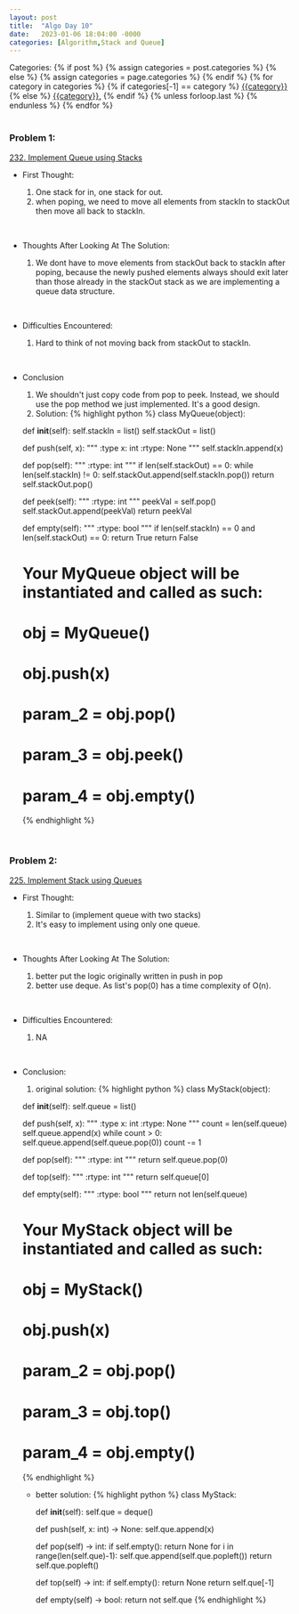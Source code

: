 ```yaml
---
layout: post
title:  "Algo Day 10"
date:   2023-01-06 18:04:00 -0000
categories: [Algorithm,Stack and Queue]
---
```


<div class="post-categories">
  Categories:
  {% if post %}
    {% assign categories = post.categories %}
  {% else %}
    {% assign categories = page.categories %}
  {% endif %}
  {% for category in categories %}
    {% if categories[-1] == category %}
        <a href="{{site.baseurl}}/categories/#{{category|slugize}}">{{category}}</a>
    {% else %}
        <a href="{{site.baseurl}}/categories/#{{category|slugize}}">{{category}},</a>
    {% endif %}
  {% unless forloop.last %}&nbsp;{% endunless %}
  {% endfor %}
</div>
&nbsp;

### Problem 1:

[232. Implement Queue using Stacks](https://leetcode.com/problems/implement-queue-using-stacks/)

* First Thought:

  1. One stack for in, one stack for out.
  2. when poping, we need to move all elements from stackIn to stackOut then move all back to stackIn.

&nbsp;

* Thoughts After Looking At The Solution:

  1. We dont have to move elements from stackOut back to stackIn after poping, because the newly pushed elements always should exit later than those already in the stackOut stack as we are implementing a queue data structure.

&nbsp;

* Difficulties Encountered:

  1. Hard to think of not moving back from stackOut to stackIn.

&nbsp;

* Conclusion
  1. We shouldn't just copy code from pop to peek. Instead, we should use the pop method we just implemented. It's a good design.
  2. Solution:
  {% highlight python %}
  class MyQueue(object):

    def __init__(self):
        self.stackIn = list()
        self.stackOut = list()

    def push(self, x):
        """
        :type x: int
        :rtype: None
        """
        self.stackIn.append(x)
        

    def pop(self):
        """
        :rtype: int
        """
        if len(self.stackOut) == 0:
            while len(self.stackIn) != 0:
                self.stackOut.append(self.stackIn.pop())
        return self.stackOut.pop()
    

    def peek(self):
        """
        :rtype: int
        """
        peekVal = self.pop()
        self.stackOut.append(peekVal)
        return peekVal

    def empty(self):
        """
        :rtype: bool
        """
        if len(self.stackIn) == 0 and len(self.stackOut) == 0:
            return True
        return False


    # Your MyQueue object will be instantiated and called as such:
    # obj = MyQueue()
    # obj.push(x)
    # param_2 = obj.pop()
    # param_3 = obj.peek()
    # param_4 = obj.empty()
  {% endhighlight %}

&nbsp;

### Problem 2:

[225. Implement Stack using Queues](https://leetcode.com/problems/implement-stack-using-queues/)

* First Thought:

  1. Similar to (implement queue with two stacks)
  2. It's easy to implement using only one queue.

&nbsp;

* Thoughts After Looking At The Solution:

  1. better put the logic originally written in push in pop
  2. better use deque. As list's pop(0) has a time complexity of O(n).

&nbsp;

* Difficulties Encountered:

  1. NA

&nbsp;

* Conclusion:

  1. original solution:
  {% highlight python %}
    class MyStack(object):

    def __init__(self):
        self.queue = list()

    def push(self, x):
        """
        :type x: int
        :rtype: None
        """
        count = len(self.queue)
        self.queue.append(x)
        while count > 0:
            self.queue.append(self.queue.pop(0))
            count -= 1

    def pop(self):
        """
        :rtype: int
        """
        return self.queue.pop(0)

    def top(self):
        """
        :rtype: int
        """
        return self.queue[0]
        

    def empty(self):
        """
        :rtype: bool
        """
        return not len(self.queue)


    # Your MyStack object will be instantiated and called as such:
    # obj = MyStack()
    # obj.push(x)
    # param_2 = obj.pop()
    # param_3 = obj.top()
    # param_4 = obj.empty()
  {% endhighlight %}
  * better solution:
    {% highlight python %}
    class MyStack:

    def __init__(self):
        self.que = deque()

    def push(self, x: int) -> None:
        self.que.append(x)

    def pop(self) -> int:
        if self.empty():
            return None
        for i in range(len(self.que)-1):
            self.que.append(self.que.popleft())
        return self.que.popleft()

    def top(self) -> int:
        if self.empty():
            return None
        return self.que[-1]

    def empty(self) -> bool:
        return not self.que
  {% endhighlight %}

&nbsp;
